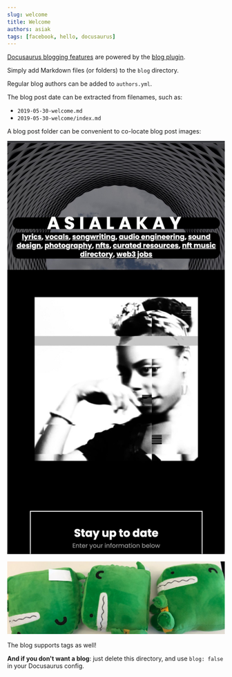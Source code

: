 ```yaml
---
slug: welcome
title: Welcome
authors: asiak
tags: [facebook, hello, docusaurus]
---
```


[Docusaurus blogging features](https://docusaurus.io/docs/blog) are powered by the [blog plugin](https://docusaurus.io/docs/api/plugins/@docusaurus/plugin-content-blog).

Simply add Markdown files (or folders) to the `blog` directory.

Regular blog authors can be added to `authors.yml`.

The blog post date can be extracted from filenames, such as:

- `2019-05-30-welcome.md`
- `2019-05-30-welcome/index.md`

A blog post folder can be convenient to co-locate blog post images:

![ASIALAKAY App Mobile View](./asialakay_mobile_app.jpg)

![Docusaurus Plushie](./docusaurus-plushie-banner.jpeg)


The blog supports tags as well!

**And if you don't want a blog**: just delete this directory, and use `blog: false` in your Docusaurus config.
